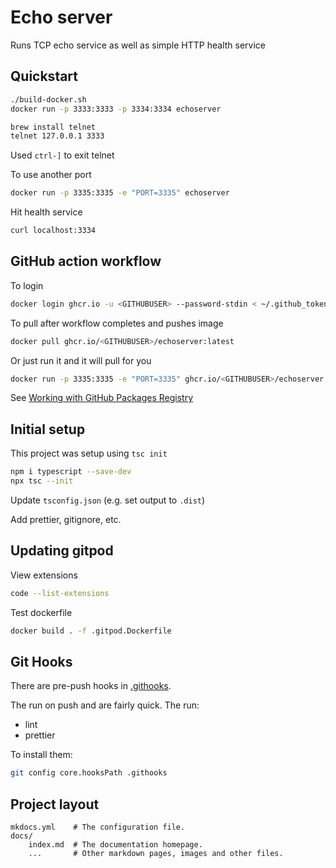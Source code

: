 # Echo server

Runs TCP echo service as well as simple HTTP health service

## Quickstart

```bash
./build-docker.sh
docker run -p 3333:3333 -p 3334:3334 echoserver
```

```bash
brew install telnet
telnet 127.0.0.1 3333
```

Used `ctrl-]` to exit telnet

To use another port

```bash
docker run -p 3335:3335 -e "PORT=3335" echoserver
```

Hit health service

```bash
curl localhost:3334
```

## GitHub action workflow

To login

```bash
docker login ghcr.io -u <GITHUBUSER> --password-stdin < ~/.github_token
```

To pull after workflow completes and pushes image

```bash
docker pull ghcr.io/<GITHUBUSER>/echoserver:latest
```

Or just run it and it will pull for you

```bash
docker run -p 3335:3335 -e "PORT=3335" ghcr.io/<GITHUBUSER>/echoserver:latest
```

See [Working with GitHub Packages Registry](https://docs.github.com/en/packages/working-with-a-github-packages-registry/working-with-the-container-registry)

## Initial setup

This project was setup using `tsc init`

```bash
npm i typescript --save-dev
npx tsc --init
```

Update `tsconfig.json` (e.g. set output to `.dist`)

Add prettier, gitignore, etc.

## Updating gitpod

View extensions

```bash
code --list-extensions
```

Test dockerfile

```bash
docker build . -f .gitpod.Dockerfile
```

## Git Hooks

There are pre-push hooks in [.githooks](/.githooks).

The run on push and are fairly quick. The run:

- lint
- prettier

To install them:

```bash
git config core.hooksPath .githooks
```

## Project layout

    mkdocs.yml    # The configuration file.
    docs/
        index.md  # The documentation homepage.
        ...       # Other markdown pages, images and other files.
